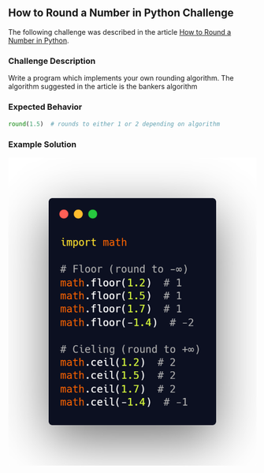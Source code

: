 ## How to Round a Number in Python Challenge

The following challenge was described in the article 
[How to Round a Number in Python](https://therenegadecoder.com/code/how-to-round-a-number-in-python/#challenge).

### Challenge Description

Write a program which implements your own rounding algorithm. The algorithm suggested in
the article is the bankers algorithm

### Expected Behavior

```python
round(1.5)  # rounds to either 1 or 2 depending on algorithm
```

### Example Solution

![Solution](solution.png)
